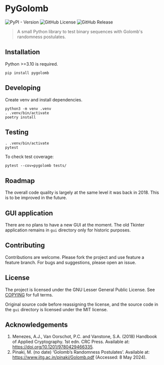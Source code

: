 # PyGolomb

![PyPI - Version](https://img.shields.io/pypi/v/pygolomb)
![GitHub License](https://img.shields.io/github/license/alxwnth/pygolomb)
![GitHub Release](https://img.shields.io/github/v/release/alxwnth/pygolomb)

> A small Python library to test binary sequences with Golomb's randomness postulates.

## Installation

Python >=3.10 is required.

```
pip install pygolomb
```

## Developing

Create venv and install dependencies.

```
python3 -m venv .venv
. .venv/bin/activate
poetry install
```

## Testing

```
. .venv/bin/activate
pytest
```

To check test coverage:

```
pytest --cov=pygolomb tests/
```

## Roadmap

The overall code quality is largely at the same level it was back in 2018. This is to be improved in the future.

## GUI application

There are no plans to have a new GUI at the moment. The old Tkinter application remains in `gui` directory only for historic purposes.

## Contributing

Contributions are welcome. Please fork the project and use feature a feature branch. For bugs and suggestions, please open an issue.

## License

The project is licensed under the GNU Lesser General Public License. See [COPYING](/COPYING) for full terms.

Original source code before reassigning the license, and the source code in the `gui` directory is licensed under the MIT license.

## Acknowledgements

1. Menezes, A.J., Van Oorschot, P.C. and Vanstone, S.A. (2018) Handbook of Applied Cryptography. 1st edn. CRC Press. Available at: https://doi.org/10.1201/9780429466335.
2. Pinaki, M. (no date) ‘Golomb’s Randomness Postulates’. Available at: https://www.iitg.ac.in/pinaki/Golomb.pdf (Accessed: 8 May 2024).

